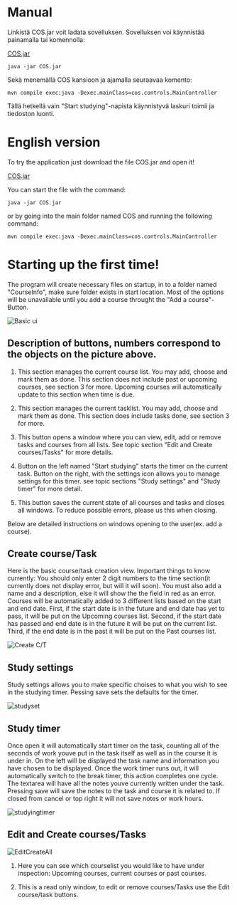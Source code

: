 # Manual

Linkistä COS.jar voit ladata sovelluksen. Sovelluksen voi käynnistää painamalla tai komennolla:

[COS.jar](CourseOverviewSystem/COS/COS.jar)
```
java -jar COS.jar
``` 
Sekä menemällä COS kansioon ja ajamalla seuraavaa komento: 

```
mvn compile exec:java -Dexec.mainClass=cos.controls.MainController
```
Tällä hetkellä vain "Start studying"-napista käynnistyvä laskuri toimii ja tiedoston luonti. 
 
# English version 
To try the application just download the file COS.jar and open it!

[COS.jar](CourseOverviewSystem/COS/COS.jar)

You can start the file with the command:
```
java -jar COS.jar
``` 
or by going into the main folder named COS and running the following command:

```
mvn compile exec:java -Dexec.mainClass=cos.controls.MainController
```

# Starting up the first time!

The program will create necessary files on startup, in to a folder named "CourseInfo", make sure folder exists in start location. Most of the options will be unavailable until you add a course throught the "Add a course"-Button. 

![Basic ui](https://github.com/KirillosTY/Course-Overview-System/blob/70a100f37b0efd8ca2bef58922deba15c53bd424/Documentation/Kuvat/basic%20UI.png)

## Description of buttons, numbers correspond to the objects on the picture above.

1. This section manages the current course list. You may add, choose and mark them as done. This section does not include past or upcoming courses, see section 3 for more. Upcoming courses will automatically update to this section when time is due.

2. This section manages the current tasklist. You may add, choose and mark them as done. This section does include tasks done, see section 3 for more.

3. This button opens a window where you can view, edit, add or remove tasks and courses from all lists. See topic section  "Edit and Create courses/Tasks" for more details.


4. Button on the left named "Start studying" starts the timer on the current task. Button on the right, with the settings icon allows you to manage settings for this timer. see topic sections "Study settings" and "Study timer" for more detail.

5. This button saves the current state of all courses and tasks and closes all windows. To reduce possible errors, please us this when closing.


Below are detailed instructions on windows opening to the user(ex. add a course).

## Create course/Task

Here is the basic course/task creation view. Important things to know currently: You should only enter 2 digit numbers to the time section(it currently does not display error, but will it will soon). You must also add a name and a description, else it will show the the field in red as an error. Courses will be automatically added to 3 different lists based on the start and end date. First, if the start date is in the future and end date has yet to pass, it will be put on the Upcoming courses list. Second, if the start date has passed and end date is in the future it will be  put on the current list. Third, if the end date is in the past it will be put on the Past courses list.

![Create C/T](https://github.com/KirillosTY/Course-Overview-System/blob/70a100f37b0efd8ca2bef58922deba15c53bd424/Documentation/Kuvat/basicUIcreate.png)


## Study settings


Study settings allows you to make specific choises to what you wish to see in the studying timer. Pessing save sets the defaults for the timer.

![studyset](https://github.com/KirillosTY/Course-Overview-System/blob/70a100f37b0efd8ca2bef58922deba15c53bd424/Documentation/Kuvat/BasicUIStartsettings.png)

## Study timer

Once open it will automatically start timer on the task, counting all of the seconds of work youve put in the task itself as well as in the course it is under in. On the left will be displayed the task name and information you have chosen to be displayed. Once the work timer runs out, it will automatically switch to the break timer, this action completes one cycle. The textarea will have all the notes youve currently written under the task. Pressing save will save the notes to the task and course it is related to. If closed from cancel or top right it will not save notes or work hours. 

![studyingtimer](https://github.com/KirillosTY/Course-Overview-System/blob/70a100f37b0efd8ca2bef58922deba15c53bd424/Documentation/Kuvat/BasicUIStart.png)

## Edit and Create courses/Tasks



![EditCreateAll](https://github.com/KirillosTY/Course-Overview-System/blob/70a100f37b0efd8ca2bef58922deba15c53bd424/Documentation/Kuvat/editCreateAll.png)

1. Here you can see which courselist you would like to have under inspection: Upcoming courses, current courses or past courses. 

2. This is a read only window, to edit or remove courses/Tasks use the Edit course/task buttons.




